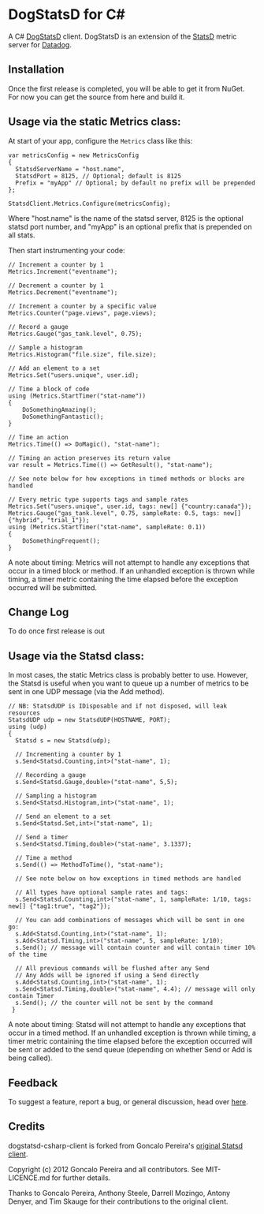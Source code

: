 DogStatsD for C#
================

A C# [DogStatsD](http://docs.datadoghq.com/guides/dogstatsd/) client. DogStatsD
is an extension of the [StatsD](http://codeascraft.com/2011/02/15/measure-anything-measure-everything/)
metric server for [Datadog](http://datadoghq.com).

Installation
------------

Once the first release is completed, you will be able to get it from NuGet.
For now you can get the source from here and build it.

Usage via the static Metrics class:
-----------------------------

At start of your app, configure the `Metrics` class like this:

    var metricsConfig = new MetricsConfig
    {
      StatsdServerName = "host.name",
      StatsdPort = 8125, // Optional; default is 8125
      Prefix = "myApp" // Optional; by default no prefix will be prepended
    };

    StatsdClient.Metrics.Configure(metricsConfig);

Where "host.name" is the name of the statsd server, 8125 is the optional statsd port number, and "myApp" is an optional prefix that is prepended on all stats.

Then start instrumenting your code:

    // Increment a counter by 1
    Metrics.Increment("eventname");

    // Decrement a counter by 1
    Metrics.Decrement("eventname");

    // Increment a counter by a specific value
    Metrics.Counter("page.views", page.views);

    // Record a gauge
    Metrics.Gauge("gas_tank.level", 0.75);

    // Sample a histogram
    Metrics.Histogram("file.size", file.size);

    // Add an element to a set
    Metrics.Set("users.unique", user.id);

    // Time a block of code
    using (Metrics.StartTimer("stat-name"))
    {
        DoSomethingAmazing();
        DoSomethingFantastic();
    }

    // Time an action
    Metrics.Time(() => DoMagic(), "stat-name");

    // Timing an action preserves its return value
    var result = Metrics.Time(() => GetResult(), "stat-name");

    // See note below for how exceptions in timed methods or blocks are handled

    // Every metric type supports tags and sample rates
    Metrics.Set("users.unique", user.id, tags: new[] {"country:canada"});
    Metrics.Gauge("gas_tank.level", 0.75, sampleRate: 0.5, tags: new[] {"hybrid", "trial_1"});
    using (Metrics.StartTimer("stat-name", sampleRate: 0.1))
    {
        DoSomethingFrequent();
    }

A note about timing: Metrics will not attempt to handle any exceptions that occur in a
timed block or method. If an unhandled exception is thrown while
timing, a timer metric containing the time elapsed before the exception
occurred will be submitted.

Change Log
----------

To do once first release is out

Usage via the Statsd class:
---------------------------

In most cases, the static Metrics class is probably better to use.
However, the Statsd is useful when you want to queue up a number of metrics to be sent in
one UDP message (via the Add method).

    // NB: StatsdUDP is IDisposable and if not disposed, will leak resources
    StatsdUDP udp = new StatsdUDP(HOSTNAME, PORT);
    using (udp)
    {
      Statsd s = new Statsd(udp);

      // Incrementing a counter by 1
      s.Send<Statsd.Counting,int>("stat-name", 1);

      // Recording a gauge
      s.Send<Statsd.Gauge,double>("stat-name", 5,5);

      // Sampling a histogram
      s.Send<Statsd.Histogram,int>("stat-name", 1);

      // Send an element to a set
      s.Send<Statsd.Set,int>("stat-name", 1);

      // Send a timer
      s.Send<Statsd.Timing,double>("stat-name", 3.1337);

      // Time a method
      s.Send(() => MethodToTime(), "stat-name");

      // See note below on how exceptions in timed methods are handled

      // All types have optional sample rates and tags:
      s.Send<Statsd.Counting,int>("stat-name", 1, sampleRate: 1/10, tags: new[] {"tag1:true", "tag2"});

      // You can add combinations of messages which will be sent in one go:
      s.Add<Statsd.Counting,int>("stat-name", 1);
      s.Add<Statsd.Timing,int>("stat-name", 5, sampleRate: 1/10);
      s.Send(); // message will contain counter and will contain timer 10% of the time

      // All previous commands will be flushed after any Send
      // Any Adds will be ignored if using a Send directly
      s.Add<Statsd.Counting,int>("stat-name", 1);
      s.Send<Statsd.Timing,double>("stat-name", 4.4); // message will only contain Timer
      s.Send(); // the counter will not be sent by the command
     }

A note about timing: Statsd will not attempt to handle any exceptions that occur in a
timed method. If an unhandled exception is thrown while
timing, a timer metric containing the time elapsed before the exception
occurred will be sent or added to the send queue (depending on whether Send or
Add is being called).

Feedback
--------

To suggest a feature, report a bug, or general discussion, head over
[here](https://github.com/DataDog/statsd-csharp-client/issues).

Credits
-------

dogstatsd-csharp-client is forked from Goncalo Pereira's [original Statsd
client](https://github.com/goncalopereira/statsd-csharp-client).

Copyright (c) 2012 Goncalo Pereira and all contributors. See MIT-LICENCE.md for
further details.

Thanks to Goncalo Pereira, Anthony Steele, Darrell Mozingo, Antony Denyer, and Tim Skauge for their contributions to the original client.

